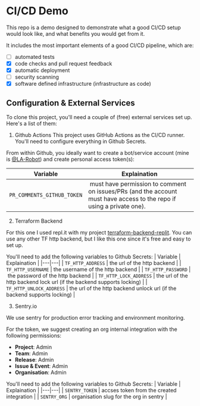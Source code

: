 # CI/CD Demo

This repo is a demo designed to demonstrate what a good CI/CD setup would look like, and what benefits you would get from it.

It includes the most important elements of a good CI/CD pipeline, which are:

- [ ] automated tests
- [x] code checks and pull request feedback
- [x] automatic deployment
- [ ] security scanning
- [x] software defined infrastructure (infrastructure as code)

## Configuration & External Services

To clone this project, you'll need a couple of (free) external services set up. Here's a list of them:

1. Github Actions
   This project uses GitHub Actions as the CI/CD runner. You'll need to configure everything in Github Secrets.

From within Github, you ideally want to create a bot/service account (mine is [@LA-Robot](https://github.com/LA-Robot)) and create personal access token(s):

| Variable                   | Explaination                                                                                                          |
| -------------------------- | --------------------------------------------------------------------------------------------------------------------- |
| `PR_COMMENTS_GITHUB_TOKEN` |  must have permission to comment on issues/PRs (and the account must have access to the repo if using a private one). |

2. Terraform Backend

For this one I used repl.it with my project [terraform-backend-replit](https://github.com/louy/terraform-backend-replit). You can use any other TF http backend, but I like this one since it's free and easy to set up.

You'll need to add the following variables to Github Secrets:
| Variable | Explaination |
|---|---|
| `TF_HTTP_ADDRESS` | the url of the http backend |
| `TF_HTTP_USERNAME` | the username of the http backend |
| `TF_HTTP_PASSWORD` | the password of the http backend |
| `TF_HTTP_LOCK_ADDRESS` | the url of the http backend lock url (if the backend supports locking) |
| `TF_HTTP_UNLOCK_ADDRESS` | the url of the http backend unlock url (if the backend supports locking) |

3. Sentry.io

We use sentry for production error tracking and environment monitoring.

For the token, we suggest creating an org internal integration with the following permissions:

- **Project**: Admin
- **Team**: Admin
- **Release**: Admin
- **Issue & Event**: Admin
- **Organisation**: Admin

You'll need to add the following variables to Github Secrets:
| Variable | Explaination |
|---|---|
| `SENTRY_TOKEN` | accses token from the created integration |
| `SENTRY_ORG` | organisation slug for the org in sentry |
